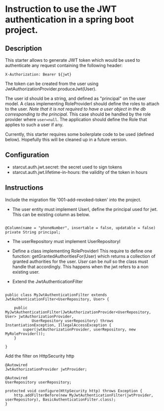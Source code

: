 # Instruction to use the JWT authentication in a spring boot project.

## Description

This starter allows to generate JWT token which would be used to authenticate any request containing the following header:
```
X-Authorization: Bearer ${jwt}
```

The token can be created from the user using JwtAuthorizationProvider.produceJwt(User).

The user id should be a string, and defined as "principal" on the user model.
A class implementing RoleProviderI should define the roles to attach to the user.
*Note that it is not required to have a user object in the db corresponding to the principal.*
This case should be handled by the role provider where `user=null`. The application should
define the Role that applies to such a user if any.


Currently, this starter requires some boilerplate code to be used (defined
below). Hopefully this will be cleaned up in a future version.

## Configuration

* starcut.auth.jwt.secret: the secret used to sign tokens
* starcut.auth.jwt.lifetime-in-hours: the validity of the token in hours

## Instructions

Include the migration file '001-add-revoked-token' into the project.

* The user entity must implement UserI, define the principal used for jwt. This can be existing column as below.

```

@Column(name = "phoneNumber", insertable = false, updatable = false)
private String principal;

```


* The userRepository must implement UserRepositoryI<User>

* Define a class implementing RoleProviderI<User>
This require to define one function: getGrantedAuthoritiesFor(User) which returns a collection of granted authorities for the user. *User* can be *null* so the class must handle that accordingly. This happens when the jwt refers to a non existing user.

* Extend the JwtAuthenticationFilter

```

public class MyJwtAuthenticationFilter extends JwtAuthenticationFilter<UserRepository, User> {

    public MyJwtAuthenticationFilter(JwtAuthorizationProvider<UserRepository, User> jwtAuthorizationProvider,
            UserRepository userRepository) throws InstantiationException, IllegalAccessException {
        super(jwtAuthorizationProvider, userRepository, new MyRoleProvider());
    }

}
```


Add the filter on HttpSecurity http

```
@Autowired
JwtAuthorizationProvider jwtProvider;
    
@Autowired
UserRepository userRepository;

protected void configure(HttpSecurity http) throws Exception {
    http.addFilterBefore(new MyJwtAuthenticationFilter(jwtProvider, userRepository), BasicAuthenticationFilter.class);
}
```
